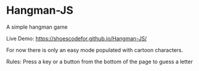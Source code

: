 # Hangman-JS
A simple hangman game

Live Demo: https://shoescodefor.github.io/Hangman-JS/

For now there is only an easy mode populated with cartoon characters.

Rules:
Press a key or a button from the bottom of the page to guess a letter

